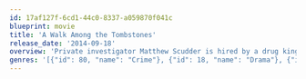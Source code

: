 ```yaml
---
id: 17af127f-6cd1-44c0-8337-a059870f041c
blueprint: movie
title: 'A Walk Among the Tombstones'
release_date: '2014-09-18'
overview: 'Private investigator Matthew Scudder is hired by a drug kingpin to find out who kidnapped and murdered his wife.'
genres: '[{"id": 80, "name": "Crime"}, {"id": 18, "name": "Drama"}, {"id": 9648, "name": "Mystery"}, {"id": 53, "name": "Thriller"}]'
---
```

